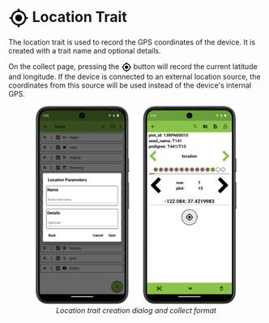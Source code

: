 <img ref="location" style="vertical-align: middle;" src="_static/icons/formats/crosshairs-gps.png" width="40px"> Location Trait
===================================================================================

The location trait is used to record the GPS coordinates of the device.
It is created with a trait name and optional details.

On the collect page, pressing the <img ref="location" style="vertical-align: middle;" src="_static/icons/formats/crosshairs-gps.png" width="20px"> button will record the current latitude and longitude.
If the device is connected to an external location source, the coordinates from this source will be used instead of the device's internal GPS.

<figure align="center" class="image">
  <img src="_static/images/traits/formats/location_format_joined.png" width="700px"> 
  <figcaption><i>Location trait creation dialog and collect format</i></figcaption> 
</figure>